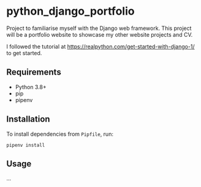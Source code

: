 # python_django_portfolio

Project to familiarise myself with the Django web framework. This project will be a portfolio website to showcase my other website projects and CV.

I followed the tutorial at https://realpython.com/get-started-with-django-1/ to get started.

## Requirements
- Python 3.8+
- pip
- pipenv

## Installation

To install dependencies from `Pipfile`, run:

```
pipenv install
```

## Usage

...